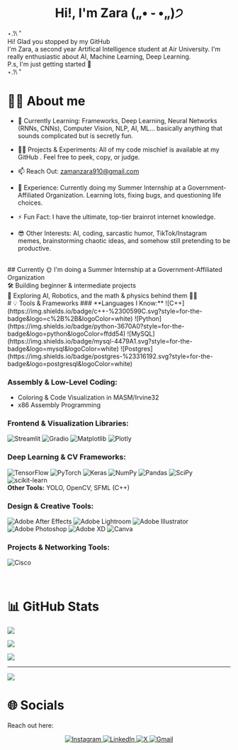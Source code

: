 <h1 align="center">Hi!, I'm Zara („• ֊ •„)੭</h1>
⋆.𐙚 ̊  <br> 
Hi! Glad you stopped by my GitHub<br>
I'm Zara, a second year Artifical Intelligence student at Air University. I'm really enthusiastic about AI, Machine Learning, Deep Learning. <br>
P.s, I'm just getting started 🙌
<br>
⋆.𐙚 ̊ 
<br>

# 🧑‍💻 About me 

- 🌱 Currently Learning: Frameworks, Deep Learning, Neural Networks (RNNs, CNNs), Computer Vision, NLP, AI, ML… basically anything that sounds complicated but is secretly fun.

- 👨‍💻 Projects & Experiments: All of my code mischief is available at my GitHub
. Feel free to peek, copy, or judge.

- 📫 Reach Out: zamanzara910@gmail.com

- 📄 Experience: Currently doing my Summer Internship at a Government-Affiliated Organization. Learning lots, fixing bugs, and questioning life choices.

- ⚡ Fun Fact: I have the ultimate, top-tier brainrot internet knowledge.

- 😎 Other Interests: AI, coding, sarcastic humor, TikTok/Instagram memes, brainstorming chaotic ideas, and somehow still pretending to be productive.
<br>
## Currently
🌞 I'm doing a Summer Internship at a Government-Affiliated Organization <br>
🛠️ Building beginner & intermediate projects <br>
🤖 Exploring AI, Robotics, and the math & physics behind them 🧠📐
<br>
# 💡 Tools & Frameworks
### **Languages I Know:**  
![C++](https://img.shields.io/badge/c++-%2300599C.svg?style=for-the-badge&logo=c%2B%2B&logoColor=white) 
![Python](https://img.shields.io/badge/python-3670A0?style=for-the-badge&logo=python&logoColor=ffdd54) 
![MySQL](https://img.shields.io/badge/mysql-4479A1.svg?style=for-the-badge&logo=mysql&logoColor=white) 
![Postgres](https://img.shields.io/badge/postgres-%23316192.svg?style=for-the-badge&logo=postgresql&logoColor=white) 

### **Assembly & Low-Level Coding:**  
- Coloring & Code Visualization in MASM/Irvine32  
- x86 Assembly Programming 

### **Frontend & Visualization Libraries:**  
![Streamlit](https://img.shields.io/badge/Streamlit-%23FF4B4B.svg?style=for-the-badge&logo=streamlit&logoColor=white) 
![Gradio](https://img.shields.io/badge/Gradio-%234FCEFF.svg?style=for-the-badge&logo=Gradio&logoColor=white) 
![Matplotlib](https://img.shields.io/badge/Matplotlib-%23ffffff.svg?style=for-the-badge&logo=Matplotlib&logoColor=black) 
![Plotly](https://img.shields.io/badge/Plotly-%233F4F75.svg?style=for-the-badge&logo=plotly&logoColor=white)  

### **Deep Learning & CV Frameworks:**  
![TensorFlow](https://img.shields.io/badge/TensorFlow-%23FF6F00.svg?style=for-the-badge&logo=TensorFlow&logoColor=white) 
![PyTorch](https://img.shields.io/badge/PyTorch-%23EE4C2C.svg?style=for-the-badge&logo=PyTorch&logoColor=white) 
![Keras](https://img.shields.io/badge/Keras-%23D00000.svg?style=for-the-badge&logo=Keras&logoColor=white) 
![NumPy](https://img.shields.io/badge/numpy-%23013243.svg?style=for-the-badge&logo=numpy&logoColor=white) 
![Pandas](https://img.shields.io/badge/pandas-%23150458.svg?style=for-the-badge&logo=pandas&logoColor=white) 
![SciPy](https://img.shields.io/badge/SciPy-%230C55A5.svg?style=for-the-badge&logo=scipy&logoColor=%white) 
![scikit-learn](https://img.shields.io/badge/scikit--learn-%23F7931E.svg?style=for-the-badge&logo=scikit-learn&logoColor=white)  
**Other Tools:** YOLO, OpenCV, SFML (C++)  

### **Design & Creative Tools:**  
![Adobe After Effects](https://img.shields.io/badge/Adobe%20After%20Effects-9999FF.svg?style=for-the-badge&logo=Adobe%20After%20Effects&logoColor=white) 
![Adobe Lightroom](https://img.shields.io/badge/Adobe%20Lightroom-31A8FF.svg?style=for-the-badge&logo=Adobe%20Lightroom&logoColor=white) 
![Adobe Illustrator](https://img.shields.io/badge/adobe%20illustrator-%23FF9A00.svg?style=for-the-badge&logo=adobe%20illustrator&logoColor=white) 
![Adobe Photoshop](https://img.shields.io/badge/adobe%20photoshop-%2331A8FF.svg?style=for-the-badge&logo=adobe%20photoshop&logoColor=white) 
![Adobe XD](https://img.shields.io/badge/Adobe%20XD-470137?style=for-the-badge&logo=Adobe%20XD&logoColor=#FF61F6) 
![Canva](https://img.shields.io/badge/Canva-%2300C4CC.svg?style=for-the-badge&logo=Canva&logoColor=white)   

### **Projects & Networking Tools:**  
![Cisco](https://img.shields.io/badge/cisco-%23049fd9.svg?style=for-the-badge&logo=cisco&logoColor=black)  
 
<br>

# 📊 GitHub Stats

![](https://github-readme-stats.vercel.app/api?username=zaraazaman&hide_border=false&include_all_commits=false&count_private=false&bg_color=2B1B2F&text_color=F8F8F2&icon_color=FF79C6&title_color=8BE9FD)<br/>

![](https://nirzak-streak-stats.vercel.app/?user=zaraazaman&hide_border=false&theme=dark&bg_color=2B1B2F&text_color=F8F8F2&stroke=FF79C6)<br/>

![](https://github-readme-stats.vercel.app/api/top-langs/?username=zaraazaman&hide_border=false&include_all_commits=false&count_private=false&layout=compact&bg_color=2B1B2F&text_color=F8F8F2&title_color=8BE9FD)

---
[![](https://visitcount.itsvg.in/api?id=zaraazaman&icon=0&color=0)](https://visitcount.itsvg.in)

<!-- Proudly created with GPRM ( https://gprm.itsvg.in ) -->


# 🌐 Socials
Reach out here:
<p align="center">
  <a href="https://instagram.com/zaraazaman_">
    <img src="https://img.shields.io/badge/-Instagram-CA3DD9?style=for-the-badge&logo=Instagram&logoColor=white&labelColor=000000&rounded=true" alt="Instagram" />
  </a>
  <a href="https://linkedin.com/in/ZaraZaman">
    <img src="https://img.shields.io/badge/-LinkedIn-0077B5?style=for-the-badge&logo=LinkedIn&logoColor=white&labelColor=000000&rounded=true" alt="LinkedIn" />
  </a>
  <a href="https://x.com/jhumkayy">
    <img src="https://img.shields.io/badge/-X-000000?style=for-the-badge&logo=X&logoColor=white&labelColor=434343&rounded=true" alt="X" />
  </a>
  <a href="mailto:zamanzara910@gmail.com">
    <img src="https://img.shields.io/badge/-Email-D14836?style=for-the-badge&logo=gmail&logoColor=white&labelColor=000000&rounded=true" alt="Gmail" />
  </a>
</p>


